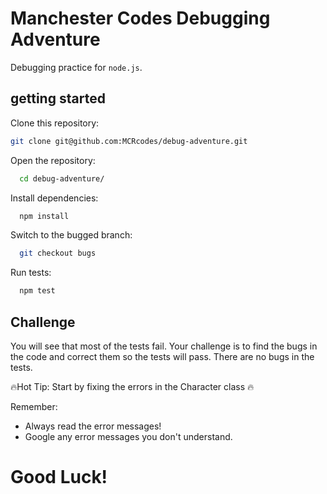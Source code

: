 # Manchester Codes Debugging Adventure

Debugging practice for `node.js`.

## getting started

Clone this repository:
```bash
git clone git@github.com:MCRcodes/debug-adventure.git
```

Open the repository:

```bash
  cd debug-adventure/
```

Install dependencies:

```bash
  npm install
```

Switch to the bugged branch:

```bash
  git checkout bugs
```

Run tests:

```bash
  npm test
```

## Challenge

You will see that most of the tests fail. Your challenge is to find the bugs in the code and correct them so the tests will pass. There are no bugs in the tests.

🔥Hot Tip: Start by fixing the errors in the Character class 🔥

Remember: 
  - Always read the error messages!
  - Google any error messages you don't understand.

# Good Luck!
